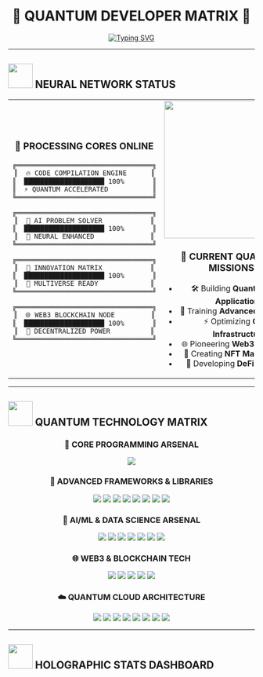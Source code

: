 # <div align="center">🌟 **QUANTUM DEVELOPER MATRIX** 🌟</div>


<div align="center">
  
[![Typing SVG](https://readme-typing-svg.herokuapp.com?font=Orbitron&weight=900&size=30&pause=1000&color=00F5FF&center=true&vCenter=true&width=800&height=60&lines=NEURAL+NETWORK+ACTIVATED+%E2%9A%A1;FULL+STACK+DEVELOPER+%F0%9F%92%BB;QUANTUM+CODE+ARCHITECT+%F0%9F%8C%8C;SOFTWARE+ENGINEER+%F0%9F%9A%80;AI+%26+WEB3+PIONEER+%F0%9F%A4%96;BACKEND+%26+FRONTEND+EXPERT+%E2%9A%A1)](https://git.io/typing-svg)

</div>

---

## <img src="https://user-images.githubusercontent.com/74038190/212284087-bbe7e430-757e-4901-90bf-4cd2ce3e1852.gif" width="50"> **NEURAL NETWORK STATUS**

<div align="center">

<table style="border: none;">
<tr>
<td width="50%" align="center" style="border: none;">

### 🧠 **PROCESSING CORES ONLINE**

```ascii
╔══════════════════════════════════╗
║  🔥 CODE COMPILATION ENGINE      ║
║  ████████████████████ 100%       ║
║  ⚡ QUANTUM ACCELERATED           ║
╚══════════════════════════════════╝

╔══════════════════════════════════╗
║  🎯 AI PROBLEM SOLVER            ║
║  ████████████████████ 100%       ║
║  🤖 NEURAL ENHANCED              ║
╚══════════════════════════════════╝

╔══════════════════════════════════╗
║  🚀 INNOVATION MATRIX            ║
║  ████████████████████ 100%       ║
║  🌌 MULTIVERSE READY             ║
╚══════════════════════════════════╝

╔══════════════════════════════════╗
║  🌐 WEB3 BLOCKCHAIN NODE         ║
║  ████████████████████ 100%       ║
║  💎 DECENTRALIZED POWER          ║
╚══════════════════════════════════╝
```

</td>
<td width="50%" align="center" style="border: none;">

<img src="https://user-images.githubusercontent.com/74038190/212741999-016fddbd-617a-4448-8042-0ecf907aea25.gif" width="280">

### **🎯 CURRENT QUANTUM MISSIONS:**
- 🛠️ Building **Quantum Web Applications**
- 🤖 Training **Advanced AI Models** 
- ⚡ Optimizing **Cloud Infrastructure**
- 🌐 Pioneering **Web3 Revolution**
- 💎 Creating **NFT Marketplaces**
- 🔐 Developing **DeFi Protocols**

</td>
</tr>
</table>

</div>

---

## <img src="https://user-images.githubusercontent.com/74038190/212284158-e840e285-664b-44d7-b79b-e264b5e54825.gif" width="50"> **QUANTUM TECHNOLOGY MATRIX**

<div align="center">

### 🔮 **CORE PROGRAMMING ARSENAL**
<img src="https://skillicons.dev/icons?i=cpp,python,c,js,ts,php,java,go,rust,dart,react,vue,angular,nodejs,nextjs,express,nestjs,django,spring,laravel,mysql,mongodb,postgresql,redis,firebase,supabase,aws,gcp,azure,docker,git,github,gitlab,vscode,linux&perline=12&theme=dark" />

### 🌊 **ADVANCED FRAMEWORKS & LIBRARIES**
<p>
  <img src="https://img.shields.io/badge/Next.js-000000?style=for-the-badge&logo=next.js&logoColor=white&labelColor=000000&color=667eea" />
  <img src="https://img.shields.io/badge/React-61DAFB?style=for-the-badge&logo=react&logoColor=black&labelColor=61DAFB&color=4facfe" />
  <img src="https://img.shields.io/badge/Vue.js-4FC08D?style=for-the-badge&logo=vue.js&logoColor=white&labelColor=4FC08D&color=764ba2" />
  <img src="https://img.shields.io/badge/Angular-DD0031?style=for-the-badge&logo=angular&logoColor=white&labelColor=DD0031&color=f093fb" />
  <img src="https://img.shields.io/badge/Vite-646CFF?style=for-the-badge&logo=vite&logoColor=white&labelColor=646CFF&color=4facfe" />
  <img src="https://img.shields.io/badge/Express.js-000000?style=for-the-badge&logo=express&logoColor=white&labelColor=000000&color=764ba2" />
  <img src="https://img.shields.io/badge/Node.js-339933?style=for-the-badge&logo=node.js&logoColor=white&labelColor=339933&color=f093fb" />
  <img src="https://img.shields.io/badge/Three.js-000000?style=for-the-badge&logo=three.js&logoColor=white&labelColor=000000&color=667eea" />
</p>

### 🤖 **AI/ML & DATA SCIENCE ARSENAL**
<p>
  <img src="https://img.shields.io/badge/TensorFlow-FF6F00?style=for-the-badge&logo=tensorflow&logoColor=white&labelColor=FF6F00&color=667eea" />
  <img src="https://img.shields.io/badge/PyTorch-EE4C2C?style=for-the-badge&logo=pytorch&logoColor=white&labelColor=EE4C2C&color=4facfe" />
  <img src="https://img.shields.io/badge/Scikit--learn-F7931E?style=for-the-badge&logo=scikit-learn&logoColor=white&labelColor=F7931E&color=764ba2" />
  <img src="https://img.shields.io/badge/Pandas-150458?style=for-the-badge&logo=pandas&logoColor=white&labelColor=150458&color=00f2fe" />
  <img src="https://img.shields.io/badge/NumPy-013243?style=for-the-badge&logo=numpy&logoColor=white&labelColor=013243&color=667eea" />
  <img src="https://img.shields.io/badge/OpenAI-412991?style=for-the-badge&logo=openai&logoColor=white&labelColor=412991&color=f093fb" />
  <img src="https://img.shields.io/badge/MLflow-0194E2?style=for-the-badge&logo=mlflow&logoColor=white&labelColor=0194E2&color=4facfe" />
</p>

### 🌐 **WEB3 & BLOCKCHAIN TECH**
<p>
  <img src="https://img.shields.io/badge/Ethereum-3C3C3D?style=for-the-badge&logo=ethereum&logoColor=white&labelColor=3C3C3D&color=667eea" />
  <img src="https://img.shields.io/badge/Solidity-363636?style=for-the-badge&logo=solidity&logoColor=white&labelColor=363636&color=4facfe" />
  <img src="https://img.shields.io/badge/Web3.js-F16822?style=for-the-badge&logo=web3.js&logoColor=white&labelColor=F16822&color=764ba2" />
  <img src="https://img.shields.io/badge/Polygon-8247E5?style=for-the-badge&logo=polygon&logoColor=white&labelColor=8247E5&color=f093fb" />
  <img src="https://img.shields.io/badge/IPFS-65C2CB?style=for-the-badge&logo=ipfs&logoColor=white&labelColor=65C2CB&color=00f2fe" />
</p>

### ☁️ **QUANTUM CLOUD ARCHITECTURE**
<p>
  <img src="https://img.shields.io/badge/AWS-FF9900?style=for-the-badge&logo=amazon-aws&logoColor=white&labelColor=FF9900&color=764ba2" />
  <img src="https://img.shields.io/badge/Google_Cloud-4285F4?style=for-the-badge&logo=google-cloud&logoColor=white&labelColor=4285F4&color=667eea" />
  <img src="https://img.shields.io/badge/Microsoft_Azure-0078D4?style=for-the-badge&logo=microsoft-azure&logoColor=white&labelColor=0078D4&color=4facfe" />
  <img src="https://img.shields.io/badge/Docker-2496ED?style=for-the-badge&logo=docker&logoColor=white&labelColor=2496ED&color=f093fb" />
  <img src="https://img.shields.io/badge/Kubernetes-326CE5?style=for-the-badge&logo=kubernetes&logoColor=white&labelColor=326CE5&color=00f2fe" />
  <img src="https://img.shields.io/badge/Vercel-000000?style=for-the-badge&logo=vercel&logoColor=white&labelColor=000000&color=f093fb" />
  <img src="https://img.shields.io/badge/Netlify-00C7B7?style=for-the-badge&logo=netlify&logoColor=white&labelColor=00C7B7&color=667eea" />
  <img src="https://img.shields.io/badge/Render-46E3B7?style=for-the-badge&logo=render&logoColor=white&labelColor=46E3B7&color=00f2fe" />
</p>

</div>

---

## <img src="https://user-images.githubusercontent.com/74038190/212284136-03988914-d899-44b4-b1d9-4eeccf656e44.gif" width="50"> **HOLOGRAPHIC STATS DASHBOARD**

<div align="center">



</div>
